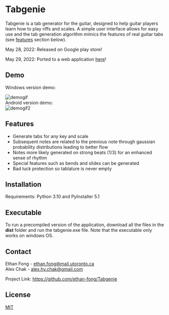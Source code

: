 # Tabgenie

Tabgenie is a tab generator for the guitar, designed to help guitar players learn how to play riffs and scales. A simple user interface allows for easy use and the tab generation algorithm mimics the features of real guitar tabs (see [features](#features) section below). 

May 28, 2022: Released on Google play store!

May 29, 2022: Ported to a web application [here](https://ethan-fong.github.io/Tab-Genie/)!

## Demo
Windows version demo:  

  ![demogif](https://github.com/ethan-fong/Tabgenie/blob/main/docs/Recording%202022-05-19%20at%2001.38.49.gif)  
Android version demo:  
  ![demogif2](https://github.com/ethan-fong/Tabgenie/blob/main/docs/newscreencap.gif)

## Features

- Generate tabs for any key and scale
- Subsequent notes are related to the previous note through gaussian probability distributions leading to better flow
- Notes more likely generated on strong beats (1/3) for an enhanced sense of rhythm
- Special features such as bends and slides can be generated
- Bad luck protection so tablature is never empty

## Installation
Requirements: Python 3.10 and PyInstaller 5.1


## Executable

To run a precompiled version of the application, download all the files in the **dist** folder and run the tabgenie.exe file. Note that the executable only works on windows OS.

## Contact

Ethan Fong - ethan.fong@mail.utoronto.ca  
Alex Chak - alex.hy.chak@gmail.com

Project Link: https://github.com/ethan-fong/Tabgenie

## License
[MIT](https://choosealicense.com/licenses/mit/)
